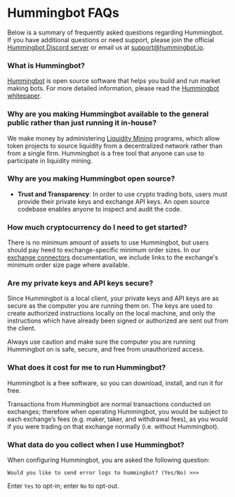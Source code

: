# Hummingbot FAQs

Below is a summary of frequently asked questions regarding Hummingbot.  If you have additional questions or need support, please join the official [Hummingbot Discord server](https://discord.hummingbot.io) or email us at [support@hummingbot.io](mailto:support@hummingbot.io).

### What is Hummingbot?

[Hummingbot](http://hummingbot.io) is open source software that helps you build and run market making bots. For more detailed information, please read the [Hummingbot whitepaper](https://www.hummingbot.io/whitepaper.pdf).

### Why are you making Hummingbot available to the general public rather than just running it in-house?

We make money by administering [Liquidity Mining](/liquidity-mining) programs, which allow token projects to source liquidity from a decentralized network rather than from a single firm. Hummingbot is a free tool that anyone can use to participate in liquidity mining.

### Why are you making Hummingbot open source?

- **Trust and Transparency**: In order to use crypto trading bots, users must provide their private keys and exchange API keys. An open source codebase enables anyone to inspect and audit the code.

### How much cryptocurrency do I need to get started?

There is no minimum amount of assets to use Hummingbot, but users should pay heed to exchange-specific minimum order sizes. In our [exchange connectors](/connectors) documentation, we include links to the exchange's minimum order size page where available.

### Are my private keys and API keys secure?

Since Hummingbot is a local client, your private keys and API keys are as secure as the computer you are running them on.  The keys are used to create authorized instructions locally on the local machine, and only the instructions which have already been signed or authorized are sent out from the client.

Always use caution and make sure the computer you are running Hummingbot on is safe, secure, and free from unauthorized access.

### What does it cost for me to run Hummingbot?

Hummingbot is a free software, so you can download, install, and run it for free.

Transactions from Hummingbot are normal transactions conducted on exchanges; therefore when operating Hummingbot, you would be subject to each exchange’s fees (e.g. maker, taker, and withdrawal fees), as you would if you were trading on that exchange normally (i.e. without Hummingbot).

### What data do you collect when I use Hummingbot?

When configuring Hummingbot, you are asked the following question:

```
Would you like to send error logs to hummingbot? (Yes/No) >>>
```

Enter `Yes` to opt-in; enter `No` to opt-out.
